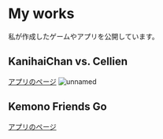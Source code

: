 # My works

私が作成したゲームやアプリを公開しています。

## KanihaiChan vs. Cellien

[アプリのページ](https://sudotitan.com/MyWorks/Games/KanihaiChan/index.html)
![unnamed](https://sudotitan.com/MyWorks/Apps/KemonoFriendsGo/dhole_launcher-playstore.png)

## Kemono Friends Go

[アプリのページ](https://sudotitan.com/MyWorks/Apps/KemonoFriendsGo/index.html)